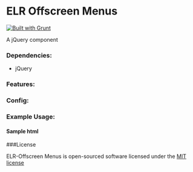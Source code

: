 # ELR Offscreen Menus

[![Built with Grunt](https://cdn.gruntjs.com/builtwith.png)](http://gruntjs.com/)

A jQuery component

### Dependencies:

+ jQuery

### Features:

### Config:

### Example Usage:

#### Sample html

###License

ELR-Offscreen Menus is open-sourced software licensed under the [MIT license](http://opensource.org/licenses/MIT)